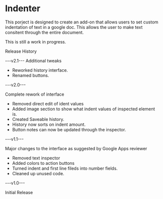 # Indenter
This porject is designed to create an add-on that allows users to set custom indentation of text in a google doc. This allows the user to make text consitent through the entire document.

This is still a work in progress.

Release History

---v2.1---
Additional tweaks
- Reworked history interface.
- Renamed buttons.


---v2.0---

Complete rework of interface
- Removed direct edit of ident values
- Added image section to show what indent values of inspected element is.
- Created Saveable history.
- History now sorts on indent amount.
- Button notes can now be updated through the inspector.

---v1.1---

Major changes to the interface as suggested by Google Apps reviewer
- Removed text inspector
- Added colors to action buttons
- Turned indent and first line fileds into number fields.
- Cleaned up unused code.

---v1.0---

Initial Release

